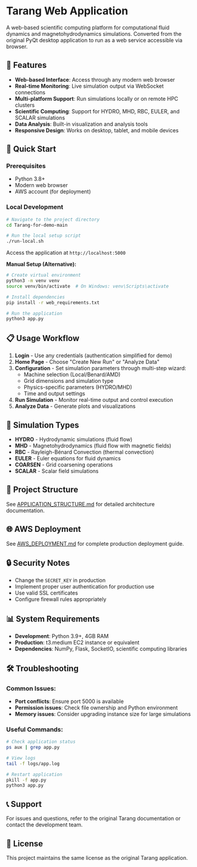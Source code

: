 # Tarang Web Application

A web-based scientific computing platform for computational fluid dynamics and magnetohydrodynamics simulations. Converted from the original PyQt desktop application to run as a web service accessible via browser.

## 🌟 Features

- **Web-based Interface**: Access through any modern web browser
- **Real-time Monitoring**: Live simulation output via WebSocket connections
- **Multi-platform Support**: Run simulations locally or on remote HPC clusters
- **Scientific Computing**: Support for HYDRO, MHD, RBC, EULER, and SCALAR simulations
- **Data Analysis**: Built-in visualization and analysis tools
- **Responsive Design**: Works on desktop, tablet, and mobile devices

## 🚀 Quick Start

### Prerequisites
- Python 3.8+
- Modern web browser
- AWS account (for deployment)

### Local Development
```bash
# Navigate to the project directory
cd Tarang-for-demo-main

# Run the local setup script
./run-local.sh
```

Access the application at `http://localhost:5000`

**Manual Setup (Alternative):**
```bash
# Create virtual environment
python3 -m venv venv
source venv/bin/activate  # On Windows: venv\Scripts\activate

# Install dependencies
pip install -r web_requirements.txt

# Run the application
python3 app.py
```

## 📋 Usage Workflow

1. **Login** - Use any credentials (authentication simplified for demo)
2. **Home Page** - Choose "Create New Run" or "Analyze Data"
3. **Configuration** - Set simulation parameters through multi-step wizard:
   - Machine selection (Local/Benard/AMD)
   - Grid dimensions and simulation type
   - Physics-specific parameters (HYDRO/MHD)
   - Time and output settings
4. **Run Simulation** - Monitor real-time output and control execution
5. **Analyze Data** - Generate plots and visualizations

## 🔧 Simulation Types

- **HYDRO** - Hydrodynamic simulations (fluid flow)
- **MHD** - Magnetohydrodynamics (fluid flow with magnetic fields)
- **RBC** - Rayleigh-Bénard Convection (thermal convection)
- **EULER** - Euler equations for fluid dynamics
- **COARSEN** - Grid coarsening operations
- **SCALAR** - Scalar field simulations

## 📁 Project Structure

See [APPLICATION_STRUCTURE.md](APPLICATION_STRUCTURE.md) for detailed architecture documentation.

## 🌐 AWS Deployment

See [AWS_DEPLOYMENT.md](AWS_DEPLOYMENT.md) for complete production deployment guide.

## 🔒 Security Notes

- Change the `SECRET_KEY` in production
- Implement proper user authentication for production use
- Use valid SSL certificates
- Configure firewall rules appropriately

## 📊 System Requirements

- **Development**: Python 3.9+, 4GB RAM
- **Production**: t3.medium EC2 instance or equivalent
- **Dependencies**: NumPy, Flask, SocketIO, scientific computing libraries

## 🛠️ Troubleshooting

### Common Issues:
- **Port conflicts**: Ensure port 5000 is available
- **Permission issues**: Check file ownership and Python environment
- **Memory issues**: Consider upgrading instance size for large simulations

### Useful Commands:
```bash
# Check application status
ps aux | grep app.py

# View logs
tail -f logs/app.log

# Restart application
pkill -f app.py
python3 app.py
```

## 📞 Support

For issues and questions, refer to the original Tarang documentation or contact the development team.

## 📄 License

This project maintains the same license as the original Tarang application.
